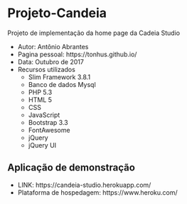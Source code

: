 # Projeto-Candeia
Projeto de implementação da home page da Cadeia Studio

<ul>
    <li>Autor: Antônio Abrantes</li>
    <li>Pagina pessoal: https://tonhus.github.io/</li>
    <li>Data: Outubro de 2017</li>
    <li>Recursos utilizados
        <ul>
            <li>Slim Framework 3.8.1</li>
            <li>Banco de dados Mysql</li>
            <li>PHP 5.3</li>
            <li>HTML 5</li>
            <li>CSS</li>
            <li>JavaScript</li>
            <li>Bootstrap 3.3</li>
            <li>FontAwesome</li>
            <li>jQuery</li>
            <li>jQuery UI</li>
        </ul>
    </li>
</ul>

<h2>Aplicação de demonstração</h2>
    <ul>
        <li>LINK: https://candeia-studio.herokuapp.com/</li>
        <li>Plataforma de hospedagem: https://www.heroku.com/</li>
    </ul>
<br>
